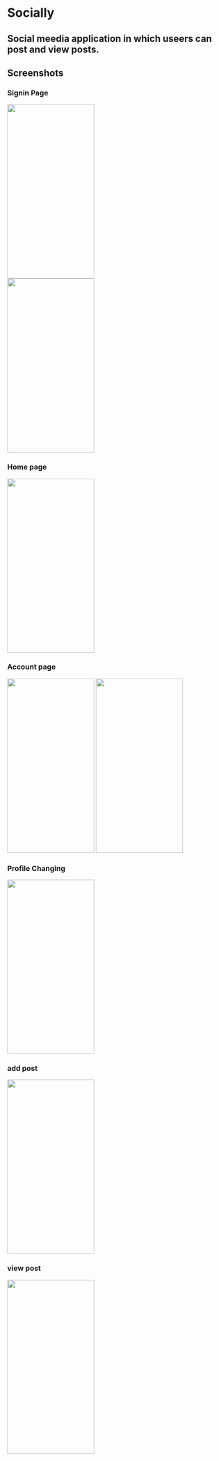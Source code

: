 <h1>Socially</h1>

<h2>Social meedia application in which useers can post and view posts.</h2>

<h2>Screenshots</h2>

<h3>Signin Page</h3>
<img src="https://user-images.githubusercontent.com/60638127/173048741-3398a730-00e0-4f09-9944-02f5249e2055.jpg" width="200" height="400" />
<br>
<img src="https://user-images.githubusercontent.com/60638127/173048949-396c82d7-e10e-4759-acad-caf6e93a72e1.jpg" width="200" height="400" />

<h3>Home page</h3>
<img src="https://user-images.githubusercontent.com/60638127/173050050-44246341-0458-4b90-bd94-0bc97624280e.jpg" width="200" height="400" />

<h3>Account page</h3>
<img src="https://user-images.githubusercontent.com/60638127/173049738-cdbc382d-2b60-4923-a309-8cac39021a8b.jpg" width="200" height="400" />
<img src="https://user-images.githubusercontent.com/60638127/173049388-95f5625c-6b16-44c1-b2f8-4dfc6aa76eb5.jpg" width="200" height="400" />

<h3>Profile Changing</h3>
<img src="https://user-images.githubusercontent.com/60638127/173049127-bebbd8fe-222a-4cbe-813c-d27793eb2517.jpg" width="200" height="400" />

<h3>add post</h3>
<img src="https://user-images.githubusercontent.com/60638127/173051002-8d5e9ec6-e6dc-43a7-a2eb-59ca9d6154aa.jpg" width="200" height="400" />

<h3>view post</h3>
<img src="https://user-images.githubusercontent.com/60638127/173051917-c19df31f-0b33-4002-892e-2a59e9def5ed.jpg" width="200" height="400" />


